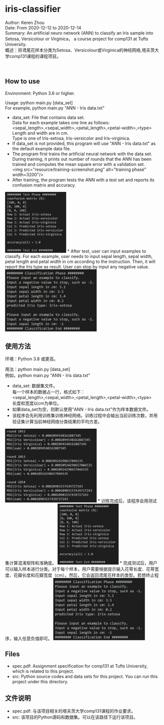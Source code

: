 # iris-classifier
Author: Keren Zhou  
Date: From 2020-12-12 to 2020-12-14  
Summary: An artificial neuro network (ANN) to classify an Iris sample into Setosa, Versicolour or Virginica， a course project for comp131 at Tufts University.  
概述：将鸢尾花样本分类为Setosa、Versicolour或Virginica的神经网络,塔夫茨大学comp131课程的课程项目。  

<br>

## How to use
Environment: Python 3.6 or higher.  

Usage: python main.py [data_set]  
For example, python main.py "ANN - Iris data.txt"  

* data_set: File that contains data set.  
    Data for each example takes one line as follows:  
    &lt;sepal_length&gt;,&lt;sepal_width&gt;,&lt;petal_length&gt;,&lt;petal-width&gt;,&lt;type&gt;  
    Length and width are in cm.   
    Type is one of Iris-setosa, Iris-versicolor and Iris-virginica.  
* If data_set is not provided, this program will use "ANN - Iris data.txt" as the default example data file.
* The program first trains the artificial neural network with the data set. During training, it prints out number of rounds that the ANN has been trained and computes the mean square error with a validation set.  
<img src="resource/training-screenshot.png" alt="training phase" width=3200"/>  
* After training, the program tests the ANN with a test set and reports its confusion matrix and accuracy.  
<img src="resource/testing-screenshot.png" alt="testing phase" width="200"/>  
* After test, user can input examples to classify. For each example, user needs to input sepal length, sepal width, petal length and petal width in cm according to the instruction. Then, it will report the Iris type as result. User can stop by input any negative value.  
<img src="resource/classifying-screenshot.png" alt="training phase" width="300"/>  


## 使用方法
环境：Python 3.8 或更高。  

用法：python main.py [data_set]  
例如，python main.py "ANN - Iris data.txt"  

* data_set: 数据集文件。  
每一个样本的数据占一行，格式如下：  
&lt;sepal_length&gt;,&lt;sepal_width&gt;,&lt;petal_length&gt;,&lt;petal-width&gt;,&lt;type&gt;  
长度和宽度以cm为单位。
* 如果data_set为空，则默认使用"ANN - Iris data.txt"作为样本数据文件。
* 该程序会先利用训练集训练神经网络。训练过程中会输出当前训练次数，并用验证集计算当前神经网络分类结果的平均方差。  
<img src="resource/training-screenshot.png" alt="training phase" width="300"/>  
* 训练完成后，该程序会用测试集计算混淆矩阵和准确度。  
<img src="resource/testing-screenshot.png" alt="testing phase" width="200"/>  
* 完成测试后，用户可以输入样本进行分类。对于每个样本，用户需要根据提示输入花萼长度、花萼宽度、花瓣长度和花瓣宽度（cm）。然后，它会返回鸢尾花样本的类型。若想终止程序，输入任意负值即可。  
<img src="resource/classifying-screenshot.png" alt="training phase" width="300"/>  





<br>

## Files
* spec.pdf: Assignment specification for comp131 at Tufts University, which is related to this project.
* src: Python source codes and data sets for this project. You can run this project under this directory.

## 文件说明
* spec.pdf: 与该项目相关的塔夫茨大学comp131课程的作业要求。
* src: 该项目的Python源码和数据集。可以在该路径下运行该项目。
